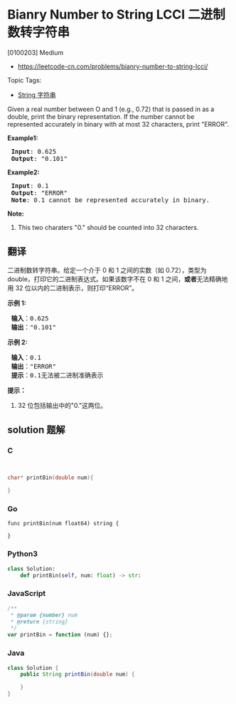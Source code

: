 # Bianry Number to String LCCI 二进制数转字符串

[0100203] Medium

- https://leetcode-cn.com/problems/bianry-number-to-string-lcci/

Topic Tags:

- [String 字符串](https://leetcode-cn.com/tag/string/)

Given a real number between O and 1 (e.g., 0.72) that is passed in as a double, print the binary representation. If the number cannot be represented accurately in binary with at most 32 characters, print "ERROR".

**Example1:**

<pre><strong> Input</strong>: 0.625
<strong> Output</strong>: "0.101"
</pre>

**Example2:**

<pre><strong> Input</strong>: 0.1
<strong> Output</strong>: "ERROR"
<strong> Note</strong>: 0.1 cannot be represented accurately in binary.
</pre>

**Note:**

1.  This two charaters "0." should be counted into 32 characters.

## 翻译

二进制数转字符串。给定一个介于 0 和 1 之间的实数（如 0.72），类型为 double，打印它的二进制表达式。如果该数字不在 0 和 1 之间，**或者**无法精确地用 32 位以内的二进制表示，则打印“ERROR”。

**示例 1:**

<pre><strong> 输入</strong>：0.625
<strong> 输出</strong>："0.101"
</pre>

**示例 2:**

<pre><strong> 输入</strong>：0.1
<strong> 输出</strong>："ERROR"
<strong> 提示</strong>：0.1无法被二进制准确表示
</pre>

**提示：**

1.  32 位包括输出中的"0."这两位。

## solution 题解

### C

```c


char* printBin(double num){

}


```

### Go

```golang
func printBin(num float64) string {

}
```

### Python3

```python
class Solution:
    def printBin(self, num: float) -> str:
```

### JavaScript

```javascript
/**
 * @param {number} num
 * @return {string}
 */
var printBin = function (num) {};
```

### Java

```java
class Solution {
    public String printBin(double num) {

    }
}
```
